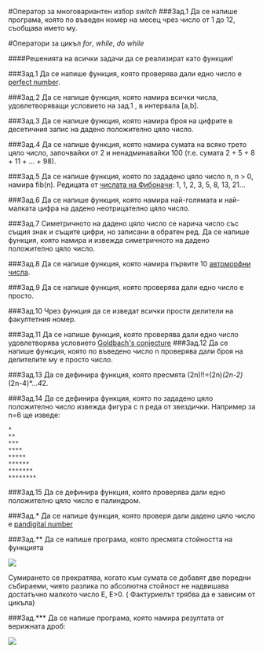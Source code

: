 #Оператор за многовариантен избор _switch_
###Зад.1
Да се напише програма, която по въведен номер на месец чрез число от 1 до 12, съобщава името му.

#Оператори за цикъл _for_, _while_, _do_ _while_

####Решенията на всички задачи да се реализират като функции!

###Зад.1
Да се напише функция, която проверява дали едно число е [perfect number](https://en.wikipedia.org/wiki/Perfect_number).

###Зад.2
Да се напише функция, която намира всички числа, удовлетворяващи условието на зад.1 , в интервала [a,b].

###Зад.3
Да се напише функция, която намира броя на цифрите в десетичния запис на дадено положително цяло число.

###Зад.4
Да се напише функция, която намира сумата на всяко трето цяло число, започвайки от 2 и ненадминавайки 100 
(т.е. сумата 2 + 5 + 8 + 11 + ... + 98).

###Зад.5
Да се напише функция, която по зададено цяло число n, n > 0, намира fib(n). Редицата от [числата на Фибоначи](https://en.wikipedia.org/wiki/Fibonacci_number): 1, 1, 2, 3, 5, 8, 13, 21... 

###Зад.6
Да се напише функция, която намира най-голямата и най-малката цифра на дадено неотрицателно цяло число.

###Зад.7
Симетричното на дадено цяло число се нарича число със същия знак и същите цифри, но записани в обратен ред. Да се напише функция, която намира и извежда симетричното на дадено положително цяло число.

###Зад.8
Да се напише функция, която намира първите 10 [автоморфни числа](https://en.wikipedia.org/wiki/Automorphic_number).

###Зад.9
Да се напише функция, която проверява дали едно число е просто.

###Зад.10
Чрез функция да се изведат всички прости делители на факултетния номер.

###Зад.11
Да се напише функция, която проверява дали едно число удовлетворява условието [Goldbach's conjecture](https://en.wikipedia.org/wiki/Goldbach%27s_conjecture)
###Зад.12
Да се напише функция, която по въведено число n проверява дали броя на делителите му е просто число.

###Зад.13
Да се дефинира функция, която пресмята (2n)!!=(2n)*(2n-2)*(2n-4)*...*4*2.

###Зад.14
Да се дефинира функция, която по зададено цяло положително число извежда фигура с n реда от звездички.
Например за n=6 ще изведе:
```
*
**
***
****
*****
******
*******
********
```

###Зад.15
Да се дефинира функция, която проверява дали едно положително цяло число е палиндром.

###Зад.*
Да сe напише функция, която проверя дали дадено цяло число е [pandigital number](https://en.wikipedia.org/wiki/Pandigital_number)

###Зад.**
Да се напише програма, която пресмята стойността на функцията

![](https://camo.githubusercontent.com/46e4680d5ad6e6994b198d130ed131120515652b/68747470733a2f2f6769746875622d636c6f75642e73332e616d617a6f6e6177732e636f6d2f6173736574732f393732333535342f31303536363236302f66633365636561652d373565612d313165352d383265642d6133306136636665393232372e706e67)

Сумирането се прекратява, когато към сумата се добавят две поредни събираеми, чиято разлика по абсолютна стойност не надвишава достатъчно малкото число Е, Е>0. ( Фактуриелът трябва да е зависим от цикъла)

###Зад.***
Да се напише програма, която намира резултата от верижната дроб:


![](https://camo.githubusercontent.com/1c873280787547b37ff8e6ddbe16aa340e4d8144/68747470733a2f2f6769746875622d636c6f75642e73332e616d617a6f6e6177732e636f6d2f6173736574732f393732333535342f31303536363238312f61643166353130382d373565622d313165352d393930662d3761373263316538326332662e706e67)
